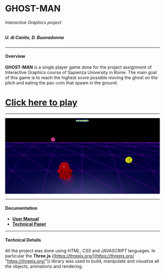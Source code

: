 # GHOST-MAN
###### Interactive Graphics project
##### U. di Canito, D. Buonadonna

------------
#### Overview
**GHOST-MAN** is a single player game done for the project assignment of Interactive Graphics course of Sapienza University in Rome. The main goal of this game is to reach the highest score possible moving the ghost on the pitch and eating the pac-coin that spawn in the ground. 
# **[Click here to play](https://umbertodicanito.github.io/Ghost-Man/html/ "direct link to play the game")**

------------
![](https://github.com/umbertodicanito/Ghost-Man/blob/master/images/overview-image.png)

------------
#### Documentation
- **[User Manual](https://github.com/umbertodicanito/Ghost-Man/blob/master/docs/Ghost-Man%20(user%20manual)%20by%20U.%20di%20Canito%2C%20D.%20Buonadonna.pdf "User Manual")**
- **[Technical Paper](https://github.com/umbertodicanito/Ghost-Man/blob/master/docs/Ghost-Man%20(technical%20paper)%20by%20U.%20di%20Canito%2C%20D.%20Buonadonna.pdf "Technical Paper")**
------------
#### Technical Details
All the project was done using *HTML*, *CSS* and *JAVASCRIPT*  languages.  In particular the **Three.js** ([https://threejs.org/](https://threejs.org/ "https://threejs.org/")) library was used to build, manipulate and visualize all the objects, animations and rendering. 
